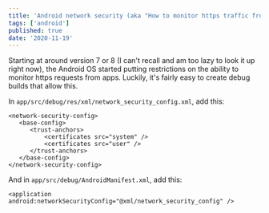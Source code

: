 ```yaml
---
title: 'Android network security (aka "How to monitor https traffic from Android")'
tags: ['android']
published: true
date: '2020-11-19'
---
```


Starting at around version 7 or 8 (I can't recall and am too lazy to look it
up right now), the Android OS started putting restrictions on the ability to
monitor https requests from apps. Luckily, it's fairly easy to create debug
builds that allow this.

In `app/src/debug/res/xml/network_security_config.xml`, add this:

```
<network-security-config>
   <base-config>
      <trust-anchors>
          <certificates src="system" />
          <certificates src="user" />
      </trust-anchors>
   </base-config>
</network-security-config>
```

And in `app/src/debug/AndroidManifest.xml`, add this:

```
<application android:networkSecurityConfig="@xml/network_security_config" />
```
